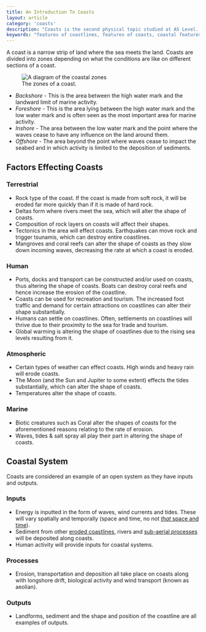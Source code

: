 ```yaml
---
title: An Introduction To Coasts
layout: article
category: 'coasts'
description: "Coasts is the second physical topic studied at AS Level. This post outlines the basics of coasts and what can effect them."
keywords: "features of coastlines, features of coasts, coastal features, inputs into coasts, outputs in coastal systems, coastal systems, sections of a coastal system, human impacts on coasts"
---
```


A coast is a narrow strip of land where the sea meets the land. Coasts are divided into zones depending on what the conditions are like on different sections of a coast. 

<figure>
<img src="/Images/coasts/1introduction/coastOutlineDiagram.svg" alt="A diagram of the coastal zones">
<figcaption>
The zones of a coast. 
</figcaption>
</figure>

- *Backshore* - This is the area between the high water mark and the landward limit of marine activity. 
- *Foreshore* - This is the area lying between the high water mark and the low water mark and is often seen as the most important area for marine activity. 
- *Inshore* - The area between the low water mark and the point where the waves cease to have any influence on the land around them. 
- *Offshore* - The area beyond the point where waves cease to impact the seabed and in which activity is limited to the deposition of sediments. 

## Factors Effecting Coasts

### Terrestrial 

- Rock type of the coast. If the coast is made from soft rock, it will be eroded far more quickly than if it is made of hard rock. 
- Deltas form where rivers meet the sea, which will alter the shape of coasts. 
- Composition of rock layers on coasts will affect their shapes.
- Tectonics in the area will effect coasts. Earthquakes can move rock and trigger tsunamis, which can destroy entire coastlines.
- Mangroves and coral reefs can alter the shape of coasts as they slow down incoming waves, decreasing the rate at which a coast is eroded. 

### Human

- Ports, docks and transport can be constructed and/or used on coasts, thus altering the shape of coasts. Boats can destroy coral reefs and hence increase the erosion of the coastline. 
- Coasts can be used for recreation and tourism. The increased foot traffic and demand for certain attractions on coastlines can alter their shape substantially. 
- Humans can settle on coastlines. Often, settlements on coastlines will thrive due to their proximity to the sea for trade and tourism. 
- Global warming is altering the shape of coastlines due to the rising sea levels resulting from it. 

### Atmospheric

- Certain types of weather can effect coasts. High winds and heavy rain will erode coasts. 
- The Moon (and the Sun and Jupiter to some extent) effects the tides substantially, which can alter the shape of coasts.
- Temperatures alter the shape of coasts. 

### Marine

- Biotic creatures such as Coral alter the shapes of coasts for the aforementioned reasons relating to the rate of erosion.
- Waves, tides & salt spray all play their part in altering the shape of coasts. 

## Coastal System

Coasts are considered an example of an open system as they have inputs and outputs. 

### Inputs

- Energy is inputted in the form of waves, wind currents and tides. These will vary spatially and temporally (space and time, no not [*that* space and time](http://en.wikipedia.org/wiki/Space_and_time)).
- Sediment from other [eroded coastlines](/coasts/coastal-erosion/), rivers and [sub-aerial processes](/coasts/sub-aerial-processes/) will be deposited along coasts. 
- Human activity will provide inputs for coastal systems. 

### Processes

- Erosion, transportation and deposition all take place on coasts along with longshore drift, biological activity and wind transport (known as aeolian). 

### Outputs

- Landforms, sediment and the shape and position of the coastline are all examples of outputs. 